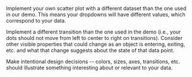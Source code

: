  Implement your own scatter plot with a different dataset than the one used in our demo. This means your dropdowns will have different values, which correspond to your data.

Implement a different transition than the one used in the demo (i.e., your dots should not move from left to center to right on transitions). Consider other visible properties that could change as an object is entering, exiting, etc. and what that change suggests about the state of that data point.

Make intentional design decisions -- colors, sizes, axes, transitions, etc. should illustrate something interesting about or relevant to your data.

